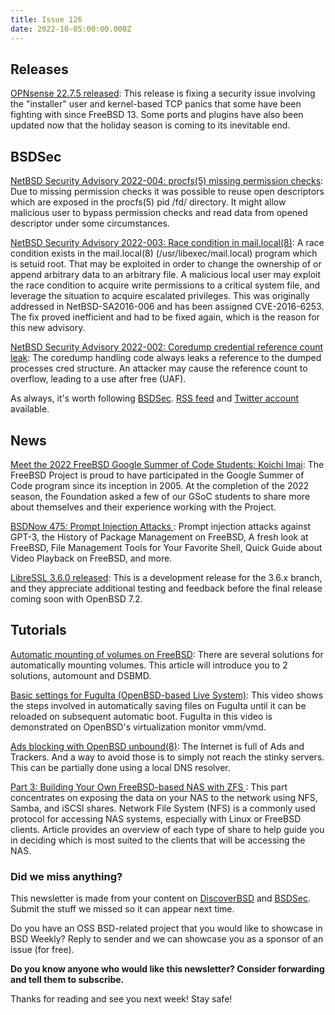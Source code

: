```yaml
---
title: Issue 126
date: 2022-10-05:00:00.000Z
---
```



## Releases

[OPNsense 22.7.5 released](https://forum.opnsense.org/index.php?topic=30565.0&utm_source=bsdweekly): This release is fixing a security issue involving the "installer" user and kernel-based TCP panics that some have been fighting with since FreeBSD 13. Some ports and plugins have also been updated now that the holiday season is coming to its inevitable end.
## BSDSec

[NetBSD Security Advisory 2022-004: procfs(5) missing permission checks](https://bsdsec.net/articles/netbsd-security-advisory-2022-004-procfs-5-missing-permission-checks?utm_source=bsdweekly): Due to missing permission checks it was possible to reuse open descriptors which are exposed in the procfs(5) pid /fd/ directory. It might allow malicious user to bypass permission checks and read data from opened descriptor under some circumstances.

[NetBSD Security Advisory 2022-003: Race condition in mail.local(8)](https://bsdsec.net/articles/netbsd-security-advisory-2022-003-race-condition-in-mail-local-8?utm_source=bsdweekly): A race condition exists in the mail.local(8) (/usr/libexec/mail.local) program which is setuid root. That may be exploited in order to change the ownership of or append arbitrary data to an arbitrary file. A malicious local user may exploit the race condition to acquire write permissions to a critical system file, and leverage the situation to acquire escalated privileges. This was originally addressed in NetBSD-SA2016-006 and has been assigned CVE-2016-6253. The fix proved inefficient and had to be fixed again, which is the reason for this new advisory.

[NetBSD Security Advisory 2022-002: Coredump credential reference count leak](https://bsdsec.net/articles/netbsd-security-advisory-2022-002-coredump-credential-reference-count-leak-507c4286-27cb-43af-97ac-7a32c94aca55?utm_source=bsdweekly): The coredump handling code always leaks a reference to the dumped processes cred structure. An attacker may cause the reference count to overflow, leading to a use after free (UAF).

As always, it's worth following [BSDSec](https://bsdsec.net). [RSS feed](https://bsdsec.net/articles.atom) and [Twitter account](https://twitter.com/bsdsec) available.
## News

[Meet the 2022 FreeBSD Google Summer of Code Students: Koichi Imai](https://freebsdfoundation.org/blog/meet-the-2022-freebsd-google-summer-of-code-students-koichi-imai/?utm_source=bsdweekly): The FreeBSD Project is proud to have participated in the Google Summer of Code program since its inception in 2005. At the completion of the 2022 season, the Foundation asked a few of our GSoC students to share more about themselves and their experience working with the Project.

[BSDNow 475: Prompt Injection Attacks ](https://www.bsdnow.tv/475?utm_source=bsdweekly): Prompt injection attacks against GPT-3, the History of Package Management on FreeBSD, A fresh look at FreeBSD, File Management Tools for Your Favorite Shell, Quick Guide about Video Playback on FreeBSD, and more.

[LibreSSL 3.6.0 released](https://bsdsec.net/articles/libressl-3-6-0-released?utm_source=bsdweekly): This is a development release for the 3.6.x branch, and they appreciate additional testing and feedback before the final release coming soon with OpenBSD 7.2.
## Tutorials

[Automatic mounting of volumes on FreeBSD](https://danschmid.writeas.com/automatic-mounting-of-volumes-on-freebsd?utm_source=bsdweekly): There are several solutions for automatically mounting volumes. This article will introduce you to 2 solutions, automount and DSBMD.

[ Basic settings for FuguIta (OpenBSD-based Live System)](https://www.youtube.com/watch?v=zyz2Ukcx68Q&utm_source=bsdweekly): This video shows the steps involved in automatically saving files on FuguIta until it can be reloaded on subsequent automatic boot. FuguIta in this video is demonstrated on OpenBSD's virtualization monitor vmm/vmd.

[Ads blocking with OpenBSD unbound(8)](https://www.tumfatig.net/2022/ads-blocking-with-openbsd-unbound8/?utm_source=bsdweekly): The Internet is full of Ads and Trackers. And a way to avoid those is to simply not reach the stinky servers. This can be partially done using a local DNS resolver.

[Part 3: Building Your Own FreeBSD-based NAS with ZFS ](https://klarasystems.com/articles/part-3-building-your-own-freebsd-based-nas-with-zfs/?utm_source=bsdweekly): This part concentrates on exposing the data on your NAS to the network using NFS, Samba, and iSCSI shares. Network File System (NFS) is a commonly used protocol for accessing NAS systems, especially with Linux or FreeBSD clients. Article provides an overview of each type of share to help guide you in deciding which is most suited to the clients that will be accessing the NAS.

### Did we miss anything?

This newsletter is made from your content on [DiscoverBSD](https://discoverbsd.com) and [BSDSec](https://bsdsec.net). Submit the stuff we missed so it can appear next time.

Do you have an OSS BSD-related project that you would like to showcase in BSD Weekly? Reply to sender and we can showcase you as a sponsor of an issue (for free).

**Do you know anyone who would like this newsletter? Consider forwarding and tell them to subscribe.**

Thanks for reading and see you next week! Stay safe!
